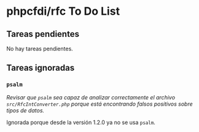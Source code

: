 # phpcfdi/rfc To Do List

## Tareas pendientes

No hay tareas pendientes.

## Tareas ignoradas

### `psalm`

*Revisar que `psalm` sea capaz de analizar correctamente el archivo `src/RfcIntConverter.php` porque está
encontrando falsos positivos sobre tipos de datos.*

Ignorada porque desde la versión 1.2.0 ya no se usa `psalm`.
